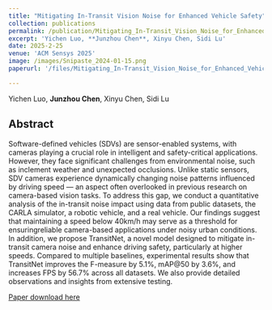 ```yaml
---
title: "Mitigating In-Transit Vision Noise for Enhanced Vehicle Safety"
collection: publications
permalink: /publication/Mitigating_In-Transit_Vision_Noise_for_Enhanced_Vehicle_Safety
excerpt: 'Yichen Luo, **Junzhou Chen**, Xinyu Chen, Sidi Lu'
date: 2025-2-25
venue: 'ACM Sensys 2025'
image: /images/Snipaste_2024-01-15.png
paperurl: '/files/Mitigating_In-Transit_Vision_Noise_for_Enhanced_Vehicle_Safety.pdf'

---
```


Yichen Luo, **Junzhou Chen**, Xinyu Chen, Sidi Lu

## Abstract

Software-defined vehicles (SDVs) are sensor-enabled systems, with cameras playing a crucial role in intelligent and safety-critical applications. However, they face significant challenges from environmental noise, such as inclement weather and unexpected occlusions. Unlike static sensors, SDV cameras experience dynamically changing noise patterns influenced by driving speed — an aspect often overlooked in previous research on camera-based vision tasks. To address this gap, we conduct a quantitative analysis of the in-transit noise impact using data from public datasets, the CARLA simulator, a robotic vehicle, and a real vehicle. Our findings suggest that maintaining a speed below 40km/h may serve as a threshold for ensuringreliable camera-based applications under noisy urban conditions. In addition, we propose TransitNet, a novel model designed to mitigate in-transit camera noise and enhance driving safety, particularly at higher speeds. Compared to multiple baselines, experimental results show that TransitNet improves the F-measure by 5.1%, mAP@50 by 3.6%, and increases FPS by 56.7% across all datasets. We also provide detailed observations and insights from extensive testing.

<!-- ![fig3](/images/Snipaste_2024-01-15.png)
<center> The overall workflow of the purified Stacking ensemble, where KFSC represents k-fold split and concatenation, DW-Voting represents distance weighted voting and MLR with AW-Softmax represents multinomial logistic regression model with adaptive weighted softmax loss function.</center> -->

[Paper download here](https://junzhou-chen.github.io//files/Mitigating_In-Transit_Vision_Noise_for_Enhanced_Vehicle_Safety.pdf)

